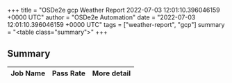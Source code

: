 +++
title = "OSDe2e gcp Weather Report 2022-07-03 12:01:10.396046159 +0000 UTC"
author = "OSDe2e Automation"
date = "2022-07-03 12:01:10.396046159 +0000 UTC"
tags = ["weather-report", "gcp"]
summary = "<table class=\"summary\"></table>"
+++
## Summary

| Job Name | Pass Rate | More detail |
|----------|-----------|-------------|




